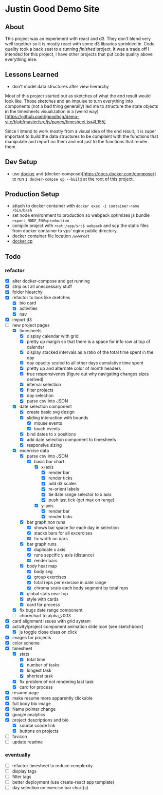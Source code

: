 # Justin Good Demo Site

## About
This project was an experiment with react and d3. They don't blend very well together so it 
is mostly react with some d3 libraries sprinkled in. Code quality took a back seat to a running 
_finished_ project. It was a trade off I intended for this project, I have other projects that 
put code quality above everything else.

## Lessons Learned
- don't model data structures after view hierarchy  

Most of this project started out as sketches of what the end result would look like. Those sketches and an impulse to turn everything into components (not a bad thing generally) led me to structure the state objects in the timesheets visualization in a (weird way)[https://github.com/jgoodhcg/demo-site/blob/master/src/js/pages/timesheet.jsx#L155].  

Since I intend to work mostly from a visual idea of the end result, it is super important to build the data structures to be complaint with the functions that manipulate and report on them and not just to the functions that render them.  


## Dev Setup
- use [docker](https://www.docker.com/) and (docker-compose)[https://docs.docker.com/compose/] 
to run `$ docker-compse up --build` at the root of this project.

## Production Setup
- attach to docker container with `docker exec -i container-name /bin/bash`
- set node environment to production so webpack optimizes js bundle `export NODE_ENV=production`
- compile project with `root:/app/src$ webpack` and scp the static files from docker container to vps' nginx public directory
- docker container file location `/wwwroot`
- [docker cp](https://docs.docker.com/engine/reference/commandline/cp/)

## Todo 
### refactor
- [x] alter docker-compose and get running
- [x] strip out all uneccessary stuff
- [x] folder hiearchy
- [x] refactor to look like sketches
  - [x] bio card
  - [x] activities
  - [x] nav
- [x] import d3
- [ ] new project pages
  - [x] timesheets
    - [x] display calendar with grid
    - [x] pretty up margin so that there is a space for info row at top of calendar
    - [x] display stacked intervals as a ratio of the total time spent in the day
    - [x] day opacity scaled to all other days cumulative time spent
    - [x] pretty up and alternate color of month headers
    - [x] true responsivenes (figure out why navigating changes sizes derived)
    - [x] interval selection
    - [x] filter projects
    - [x] day selection
    - [x] parse csv into JSON
  - [x] date selection component
    - [x] create basic svg design
    - [x] sliding interaction with bounds
      - [x] mouse events
      - [x] touch events
    - [x] bind dates to x positions
    - [x] add date selection component to timesheets
    - [x] responsive sizing
  - [x] excercise data
    - [x] parse csv into JSON
      - [x] basic bar chart
        - [x] x-axis
          - [x] render bar
          - [x] render ticks
          - [x] add d3 scales
          - [x] re-orient labels
          - [x] tie date range selector to x axis
          - [x] push last tick (get max on range)
        - [x] y-axis
          - [x] render bar
          - [x] render ticks
    - [x] bar graph non runs
      - [x] shows bar space for each day in selection
      - [x] stacks bars for all excercises
      - [x] fix width on bars
    - [x] bar graph runs
      - [x] duplicate x axis
      - [x] runs sepcific y axis (distance)
      - [x] render bars
    - [x] body heat map
      - [x] body svg
      - [x] group exercises
      - [x] total reps per exercise in date range
      - [x] chroma scale each body segment by total reps
    - [x] global stats near top
    - [x] style with cards
    - [x] card for process
  - [x] fix bugs date range component
  - [ ] chorechart to alpha_v003
- [x] card alignment issues with grid system
- [x] activity/project component animation slide icon (see sketchbook)
  - [x] js toggle close class on click
- [x] images for projects
- [x] color scheme 
- [x] timesheet
  - [x] stats
    - [x] total time
    - [x] number of tasks
    - [x] longest task
    - [x] shortest task
  - [x] fix problem of not rendering last task
  - [x] card for process
- [x] resume page
- [x] make resume more apparently clickable
- [x] full body bio image
- [x] Name pointer change
- [x] google analytics
- [x] project descriptions and bio
  - [x] source ccode link 
  - [x] buttons on projects
- [ ] favicon
- [ ] update readme

### eventually
- [ ] refactor timesheet to reduce complexity
- [ ] display tags
- [ ] filter tags
- [ ] better deployment (use create-react app template)
- [ ] day selection on exercise bar chart(s)
